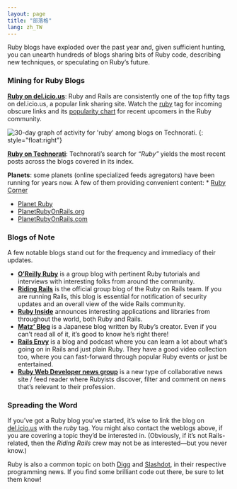 ```yaml
---
layout: page
title: "部落格"
lang: zh_TW
---
```


Ruby blogs have exploded over the past year and, given sufficient
hunting, you can unearth hundreds of blogs sharing bits of Ruby code,
describing new techniques, or speculating on Ruby’s future.

### Mining for Ruby Blogs

[**Ruby on del.icio.us**][1]\: Ruby and Rails are consistently one of
the top fifty tags on del.icio.us, a popular link sharing site. Watch
the [ruby][1] tag for incoming obscure links and its [popularity
chart][2] for recent upcomers in the Ruby community.

![30-day graph of activity for 'ruby' among blogs on
Technorati.](http://technorati.com/chartimg/%28ruby%29?totalHits=391174&amp;size=s&amp;days=30
"30-day graph of activity for 'ruby' among blogs on Technorati.")
{: style="float:right"}

[**Ruby on Technorati**][3]\: Technorati’s search for *“Ruby”* yields
the most recent posts across the blogs covered in its index.

 **Planets**\: some planets (online specialized feeds agregators) have been running for years now. A few of them providing convenient content: * [Ruby Corner][4]
* [Planet Ruby][5]
* [PlanetRubyOnRails.org][6]
* [PlanetRubyOnRails.com][7]

### Blogs of Note

A few notable blogs stand out for the frequency and immediacy of their
updates.

* [**O’Reilly Ruby**][8] is a group blog with pertinent Ruby tutorials
  and interviews with interesting folks from around the community.
* [**Riding Rails**][9] is the official group blog of the Ruby on Rails
  team. If you are running Rails, this blog is essential for
  notification of security updates and an overall view of the wide Rails
  community.
* [**Ruby Inside**][10] announces interesting applications and libraries
  from throughout the world, both Ruby and Rails.
* [**Matz’ Blog**][11] is a Japanese blog written by Ruby’s creator.
  Even if you can’t read all of it, it’s good to know he’s right there!
* [**Rails Envy**][12] is a blog and podcast where you can learn a lot
  about what’s going on in Rails and just plain Ruby. They have a good
  video collection too, where you can fast-forward through popular Ruby
  events or just be entertained.
* [**Ruby Web Developer news group**][13] is a new type of collaborative
  news site / feed reader where Rubyists discover, filter and comment on
  news that’s relevant to their profession.

### Spreading the Word

If you’ve got a Ruby blog you’ve started, it’s wise to link the blog on
[del.icio.us][14] with the *ruby* tag. You might also contact the
weblogs above, if you are covering a topic they’d be interested in.
(Obviously, if it’s not Rails-related, then the *Riding Rails* crew may
not be as interested—but you never know.)

Ruby is also a common topic on both [Digg][15] and [Slashdot][16], in
their respective programming news. If you find some brilliant code out
there, be sure to let them know!



[1]: http://del.icio.us/tag/ruby
[2]: http://del.icio.us/popular/ruby
[3]: http://technorati.com/search/ruby
[4]: http://rubycorner.com
[5]: http://planetruby.0x42.net/
[6]: http://www.planetrubyonrails.org/
[7]: http://www.planetrubyonrails.com/
[8]: http://oreillynet.com/ruby/
[9]: http://weblog.rubyonrails.org/
[10]: http://www.rubyinside.com/
[11]: http://www.rubyist.net/~matz/
[12]: http://railsenvy.com/
[13]: http://newsforwhatyoudo.com/groups/643ddee01cd911deaef1001aa018681c/news
[14]: http://del.icio.us
[15]: http://digg.com/programming
[16]: http://developers.slashdot.org/
